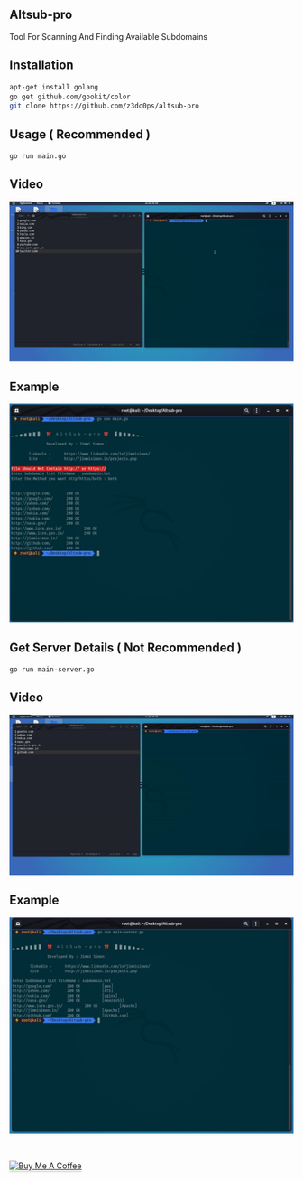 ## Altsub-pro
Tool For Scanning And Finding Available Subdomains
## Installation
```bash
apt-get install golang
go get github.com/gookit/color
git clone https://github.com/z3dc0ps/altsub-pro
```
## Usage ( Recommended )
```bash
go run main.go
```
## Video 
![GIF](https://github.com/z3dc0ps/altsub-pro/blob/master/assets/main.gif)

## Example
![JPEG](https://github.com/z3dc0ps/altsub-pro/blob/master/assets/main.JPG)


## Get Server Details ( Not Recommended )
```bash
go run main-server.go
```
## Video 
![GIF](https://github.com/z3dc0ps/altsub-pro/blob/master/assets/main-server.gif)

## Example
![JPEG](https://github.com/z3dc0ps/altsub-pro/blob/master/assets/main-server.JPG)

 
<br>

<a href="https://www.buymeacoffee.com/jimmisimon" target="_blank"><img src="https://www.buymeacoffee.com/assets/img/custom_images/orange_img.png" alt="Buy Me A Coffee" style="height: 41px !important;width: 174px !important;box-shadow: 0px 3px 2px 0px rgba(190, 190, 190, 0.5) !important;-webkit-box-shadow: 0px 3px 2px 0px rgba(190, 190, 190, 0.5) !important;" ></a>
